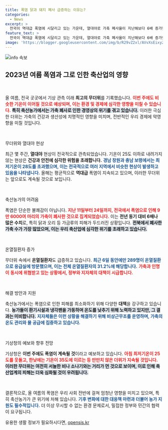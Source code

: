 ```yaml
---
title: 폭염 닭과 돼지 폐사 급증하는 이유는?
categories:
  - News
excerpt: >
  전국이 역대급 폭염에 시달리고 있는 가운데, 열대야로 가축 폐사율이 지난해보다 6배 증가했습니다. 계속되는 무더위 속, 축산농가의 위기는 더욱 심각해지고 있습니다.
feature_text: >
  전국이 역대급 폭염에 시달리고 있는 가운데, 열대야로 가축 폐사율이 지난해보다 6배 증가했습니다. 계속되는 무더위 속, 축산농가의 위기는 더욱 심각해지고 있습니다.
image: 'https://blogger.googleusercontent.com/img/b/R29vZ2xl/AVvXsEixyZcFfHzMRdzZMjFBmAUKJYCLCGyLL1o632UiGVXcaFdKo_bkvkuCioo0uUKlGfBVcT3P84aROyZIXSBEx3Aw5nCQ3pTgDom1WDC4m8eifvWiAmWEEVb4x6G_l8C0QH225ldMjyaFvpxGEBGNO37VmDTDMHGhJPq73UglMfDca1-0aw/s1600/blogspot.png'
---
```


<p><img src="https://blogger.googleusercontent.com/img/b/R29vZ2xl/AVvXsEixyZcFfHzMRdzZMjFBmAUKJYCLCGyLL1o632UiGVXcaFdKo_bkvkuCioo0uUKlGfBVcT3P84aROyZIXSBEx3Aw5nCQ3pTgDom1WDC4m8eifvWiAmWEEVb4x6G_l8C0QH225ldMjyaFvpxGEBGNO37VmDTDMHGhJPq73UglMfDca1-0aw/s1600/blogspot.png" alt="info 속보" /></p>

<h2 data-ke-size="size26">2023년 여름 폭염과 그로 인한 축산업의 영향</h2>

<p data-ke-size="size16">&nbsp;</p>

<p>올 여름, 전국 곳곳에서 기상 관측 이래 <strong>최고의 무더위</strong>를 기록했습니다. <b><span style="color: #ee2323;">이번 주에도 비슷한 기온이 이어질 것으로 예상되며, 이는 환경 및 경제에 심각한 영향을 미칠 수 있습니다.</span></b> <b><span style="background-color: #21538527;">특히 축산농가에서는 가축 폐사로 인한 경영상의 위기를 겪고 있습니다.</span></b> 이러한 극심한 더위는 가축의 건강과 생산성에 치명적인 영향을 미치며, 전반적인 우리 경제에 악영향을 미칠 것입니다.</p>

<p data-ke-size="size16">&nbsp;</p>

<p>무더위와 열대야 현상</p>

<p>최근 몇 주간, <strong>열대야</strong> 현상이 전국적으로 관측되었습니다. 기온이 25도 이하로 내려가지 않는 현상은 <strong>건강과 안전에 심각한 위험을 초래합니다.</strong> <b><span style="color: #1a5490;">경남 창원과 충남 보령에서는 최저기온이 28도를 초과했으며, 이는 전국적으로 여러 지역에서 비슷한 현상이 발생하고 있음을 나타냅니다.</span></b> 올해는 평균적으로 <strong>역대급</strong> 폭염이 지속되고 있으며, 이러한 무더위는 앞으로도 계속될 것으로 보입니다.</p>

<p data-ke-size="size16">&nbsp;</p>

<p>축산농가의 어려움</p>

<p>폭염은 단순한 불쾌감이 아닙니다. <b><span style="color: #ee2323;">지난 11일부터 24일까지, 전국에서 폭염으로 인해 9만 6000여 마리의 가축이 폐사한 것으로 집계되었습니다.</span></b> 이는 <strong>전년 동기 대비 6배나 많은 수치</strong>로, 특히 닭과 오리 등 가금류의 피해가 두드러진 상황입니다. <b><span style="background-color: #21538527;">전북에서 폐사한 가축 수가 가장 많았으며, 이는 우리 축산업에 심각한 위기를 초래하고 있습니다.</span></b></p>

<p data-ke-size="size16">&nbsp;</p>

<p>온열질환자 증가</p>

<p>무더위 속에서 <strong>온열질환자</strong>도 급증하고 있습니다. <b><span style="color: #1a5490;">최근 6일 동안에만 289명이 온열질환으로 응급실에 방문했으며, 이는 전체 온열질환자의 31.2%에 해당합니다.</span></b> <b><span style="color: #ee2323;">가축과 인명이 동시에 위협받고 있는 상황에서, 정부와 지자체의 대책이 시급합니다.</span></b></p>

<p data-ke-size="size16">&nbsp;</p>

<p>해결 방안과 지원</p>

<p>축산농가에서는 폭염으로 인한 피해를 최소화하기 위해 다양한 <strong>대책</strong>을 강구하고 있습니다. <b><span style="background-color: #21538527;">농가들이 환기시설과 냉각팬을 가동하며 온도를 낮추기 위해 노력하고 있지만, 그 결과는 미비합니다.</span></b> <b><span style="color: #1a5490;">지자체들은 이런 상황을 해결하기 위해 비상근무조를 운영하며, 가축의 온도 관리와 물 공급에 집중하고 있습니다.</span></b></p>

<p data-ke-size="size16">&nbsp;</p>

<p>기상청의 예보와 향후 전망</p>

<p>기상청은 <strong>이번 주에도 폭염이 계속될 것</strong>이라고 예보하고 있습니다. <b><span style="color: #ee2323;">아침 최저기온이 25도를 웃돌고, 한낮에는 기온이 35도에 이르는 등 만만치 않은 더위가 지속될 것입니다.</span></b> <b><span style="background-color: #21538527;">이러한 무더위는 여전히 서늘한 비나 소나기와는 거리가 먼 것으로 보이며, 이로 인해 축산업계의 피해는 더욱 심화될 것이 우려됩니다.</span></b></p>

<p data-ke-size="size16">&nbsp;</p>

<p>결론적으로, 올 여름의 폭염은 우리 사회 전반에 걸쳐 엄청난 영향을 미치고 있으며, 특히 축산농가가 큰 위기에 처해 있습니다. <b><span style="color: #1a5490;">기후 변화에 대한 대응책 마련과 더불어 농가 지원도 필수적입니다.</span></b> 더 이상 무시할 수 없는 환경 문제로서, 밀접한 정부와 민간의 협력이 요구됩니다.</p>
유용한 생활 정보가 필요하시다면, <a href="https://opensis.kr" rel="dofollow">opensis.kr</a>


